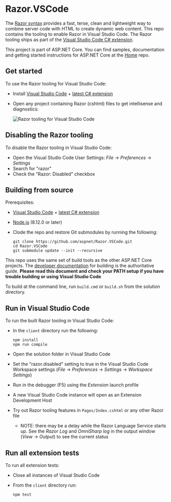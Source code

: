 # Razor.VSCode

The [Razor syntax](https://docs.microsoft.com/en-us/aspnet/core/mvc/views/razor) provides a fast, terse, clean and lightweight way to combine server code with HTML to create dynamic web content. This repo contains the tooling to enable Razor in Visual Studio Code. The Razor tooling ships as part of the [Visual Studio Code C# extension](https://marketplace.visualstudio.com/items?itemName=ms-vscode.csharp).

This project is part of ASP.NET Core. You can find samples, documentation and getting started instructions for ASP.NET Core at the [Home](https://github.com/aspnet/home) repo.

## Get started

To use the Razor tooling for Visual Studio Code:
- Install [Visual Studio Code](https://code.visualstudio.com) + [latest C# extension](https://marketplace.visualstudio.com/items?itemName=ms-vscode.csharp)
- Open any project containing Razor (cshtml) files to get intellisense and diagnostics:

  ![Razor tooling for Visual Studio Code](https://user-images.githubusercontent.com/1874516/46520947-c0996b00-c832-11e8-9860-9c4490a90fe5.gif)

## Disabling the Razor tooling

To disable the Razor tooling in Visual Studio Code:
- Open the Visual Studio Code User Settings: *File* -> *Preferences* -> *Settings*
- Search for "razor"
- Check the "Razor: Disabled" checkbox

## Building from source

Prerequisites:
- [Visual Studio Code](https://code.visualstudio.com) + [latest C# extension](https://marketplace.visualstudio.com/items?itemName=ms-vscode.csharp)
- [Node.js](https://nodejs.org) (8.12.0 or later)
- Clode the repo and restore Git submodules by running the following:

  ```
  git clone https://github.com/aspnet/Razor.VSCode.git
  cd Razor.VSCode
  git submodule update --init --recursive
  ```

This repo uses the same set of build tools as the other ASP.NET Core projects. The [developer documentation](https://github.com/aspnet/Home/wiki/Building-from-source) for building is the authoritative guide. **Please read this document and check your PATH setup if you have trouble building or using Visual Studio Code**

To build at the command line, run `build.cmd` or `build.sh` from the solution directory.

## Run in Visual Studio Code

To run the built Razor tooling in Visual Studio Code: 

- In the `client` directory run the following:

  ```
  npm install
  npm run compile
  ```

- Open the solution folder in Visual Studio Code
- Set the "razor.disabled" setting to true in the Visual Studio Code Workspace settings (*File* -> *Preferences* -> *Settings* -> *Workspace Settings*)
- Run in the debugger (F5) using the *Extension* launch profile
- A new Visual Studio Code instance will open as an Extension Development Host
- Try out Razor tooling features in `Pages/Index.cshtml` or any other Razor file
  - NOTE: there may be a delay while the Razor Language Service starts up. See the *Razor Log* and *OmniSharp log* in the output window (*View* -> *Output*) to see the current status

## Run all extension tests

To run all extension tests:
- Close all instances of Visual Studio Code
- From the `client` directory run:

  ```
  npm test
  ```

